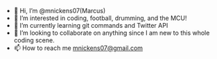- 👋 Hi, I’m @mnickens07(Marcus)
- 👀 I’m interested in coding, football, drumming, and the MCU!
- 🌱 I’m currently learning git commands and Twitter API
- 💞️ I’m looking to collaborate on anything since I am new to this whole coding scene.
- 📫 How to reach me mnickens07@gmail.com

<!---
mnickens07/mnickens07 is a ✨ special ✨ repository because its `README.md` (this file) appears on your GitHub profile.
You can click the Preview link to take a look at your changes.
--->
